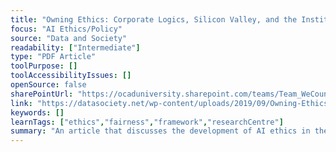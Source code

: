 ```yaml
---
title: "Owning Ethics: Corporate Logics, Silicon Valley, and the Institutionalization of Ethics"
focus: "AI Ethics/Policy"
source: "Data and Society"
readability: ["Intermediate"]
type: "PDF Article"
toolPurpose: []
toolAccessibilityIssues: []
openSource: false
sharePointUrl: "https://ocaduniversity.sharepoint.com/teams/Team_WeCount/Shared%20Documents/Resources%20and%20Tools/Literature%20(curated)/Owning%20Ethics.pdf"
link: "https://datasociety.net/wp-content/uploads/2019/09/Owning-Ethics-PDF-version-2.pdf"
keywords: []
learnTags: ["ethics","fairness","framework","researchCentre"]
summary: "An article that discusses the development of AI ethics in the data industry, the recent rise in the number of ethics-related staff and the need for a coherent approach to AI ethics. "
---
```


